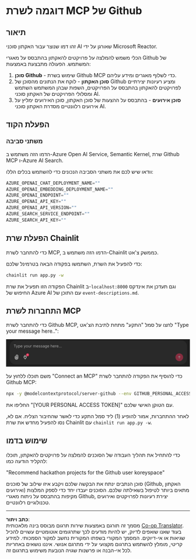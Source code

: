 <!--
CO_OP_TRANSLATOR_METADATA:
{
  "original_hash": "9bf0395cbc541ce8db2a9699c8678dfc",
  "translation_date": "2025-08-29T18:33:33+00:00",
  "source_file": "11-agentic-protocols/code_samples/github-mcp/README.md",
  "language_code": "he"
}
-->
# דוגמה לשרת MCP של Github

## תיאור

זהו דמו שנוצר עבור האקתון סוכני AI שאורגן על ידי Microsoft Reactor.

הכלי משמש להמלצה על פרויקטים להאקתון בהתבסס על מאגרי Github של המשתמש. 
הפעולה מתבצעת באמצעות:

1. **סוכן Github** - שימוש בשרת Github MCP כדי לשלוף מאגרים ומידע עליהם.
2. **סוכן האקתון** - לוקח את הנתונים מהסוכן של Github ומציע רעיונות יצירתיים לפרויקטים להאקתון בהתבסס על הפרויקטים, השפות שבהן המשתמש השתמש ומסלולי הפרויקטים של האקתון סוכני AI.
3. **סוכן אירועים** - בהתבסס על ההצעות של סוכן האקתון, סוכן האירועים ימליץ על אירועים רלוונטיים מסדרת האקתון סוכני AI.

## הפעלת הקוד

### משתני סביבה

הדמו הזה משתמש ב-Azure Open AI Service, Semantic Kernel, שרת Github MCP ו-Azure AI Search.

וודאו שיש לכם את משתני הסביבה הנכונים כדי להשתמש בכלים הללו:

```python
AZURE_OPENAI_CHAT_DEPLOYMENT_NAME=""
AZURE_OPENAI_EMBEDDING_DEPLOYMENT_NAME=""
AZURE_OPENAI_ENDPOINT=""
AZURE_OPENAI_API_KEY=""
AZURE_OPENAI_API_VERSION=""
AZURE_SEARCH_SERVICE_ENDPOINT=""
AZURE_SEARCH_API_KEY=""
``` 

## הפעלת שרת Chainlit

כדי להתחבר לשרת MCP, הדמו הזה משתמש ב-Chainlit כממשק צ'אט.

כדי להפעיל את השרת, השתמשו בפקודה הבאה בטרמינל שלכם:

```bash
chainlit run app.py -w
```

הפקודה הזו תפעיל את שרת Chainlit ב-`localhost:8000` וגם תעדכן את אינדקס החיפוש של Azure AI עם התוכן של `event-descriptions.md`.

## התחברות לשרת MCP

כדי להתחבר לשרת Github MCP, לחצו על סמל "התקע" מתחת לתיבת הצ'אט "Type your message here..":

![MCP Connect](../../../../../translated_images/mcp-chainlit-1.7ed66d648e3cfb28f1ea5f320b91e4404df4a24a0f236ce3de999666621f1cfc.he.png)

משם תוכלו ללחוץ על "Connect an MCP" כדי להוסיף את הפקודה להתחבר לשרת Github MCP:

```bash
npx -y @modelcontextprotocol/server-github --env GITHUB_PERSONAL_ACCESS_TOKEN=[YOUR PERSONAL ACCESS TOKEN]
```

החליפו את "[YOUR PERSONAL ACCESS TOKEN]" עם הטוקן האישי שלכם.

לאחר ההתחברות, אמור להופיע (1) ליד סמל התקע כדי לאשר שהחיבור הצליח. אם לא, נסו להפעיל מחדש את שרת Chainlit עם `chainlit run app.py -w`.

## שימוש בדמו

כדי להתחיל את תהליך העבודה של הסוכנים להמלצה על פרויקטים להאקתון, תוכלו להקליד הודעה כמו:

"Recommend hackathon projects for the Github user koreyspace"

סוכן הנתבים ינתח את הבקשה שלכם ויקבע איזו שילוב של סוכנים (Github, האקתון ואירועים) מתאים ביותר לטיפול בשאילתה שלכם. הסוכנים יעבדו יחד כדי לספק המלצות מקיפות בהתבסס על ניתוח מאגרי Github, יצירת רעיונות לפרויקטים ואירועים טכנולוגיים רלוונטיים.

---

**כתב ויתור**:  
מסמך זה תורגם באמצעות שירות תרגום מבוסס בינה מלאכותית [Co-op Translator](https://github.com/Azure/co-op-translator). בעוד שאנו שואפים לדיוק, יש להיות מודעים לכך שתרגומים אוטומטיים עשויים להכיל שגיאות או אי-דיוקים. המסמך המקורי בשפתו המקורית נחשב למקור הסמכותי. למידע קריטי, מומלץ להשתמש בתרגום מקצועי על ידי מתרגם אנושי. איננו נושאים באחריות לכל אי-הבנה או פרשנות שגויה הנובעת משימוש בתרגום זה.